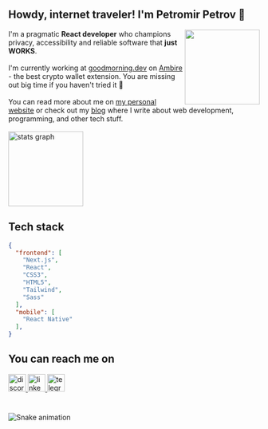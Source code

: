 <h2 align="left">Howdy, internet traveler! I'm Petromir Petrov 🫵</h2>

<img align="right" height="150" src="https://media.tenor.com/I52W87bM7K8AAAAj/anime-aaaa.gif"  />
I'm a pragmatic <b>React developer</b> who champions privacy, accessibility and reliable software that <b>just WORKS</b>.<br><br>
I'm currently working at <a href="https://goodmorning.dev" target="_blank">goodmorning.dev</a> on <a href="https://ambire.com" target="_blank">Ambire</a> - the best crypto wallet extension. You are missing out big time if you haven't tried it 🦥<br><br>
You can read more about me on <a href="https://petromir.dev" target="_blank">my personal website</a> or check out my <a href="https://petromir.dev/blog" target="_blank">blog</a> where I write about web development, programming, and other tech stuff.<br><br>

<img src="https://github-readme-stats.vercel.app/api?username=petromirdev&hide_title=false&hide_rank=false&show_icons=true&include_all_commits=true&count_private=true&disable_animations=false&theme=dracula" height="150" alt="stats graph"  />

###

<h2 align="left">Tech stack</h2>

```json
{
  "frontend": [
    "Next.js",
    "React",
    "CSS3",
    "HTML5",
    "Tailwind",
    "Sass"
  ],
  "mobile": [
    "React Native"
  ],
}
```

###

<h2 align="left">You can reach me on</h2>

<div align="left">
  <a href="https://discord.com/users/336962546122752000" target="_blank">
    <img src="https://img.shields.io/static/v1?message=Discord&logo=discord&label=&color=7289DA&logoColor=white&labelColor=&style=for-the-badge" height="35" alt="discord logo" />
  </a>
  <a href="https://www.linkedin.com/in/petromir-petrov" target="_blank">
    <img src="https://img.shields.io/static/v1?message=LinkedIn&logo=linkedin&label=&color=0077B5&logoColor=white&labelColor=&style=for-the-badge" height="35" alt="linkedin logo"  />
  </a>
  <a href="https://t.me/petromirdev" target="_blank">
    <img src="https://img.shields.io/static/v1?message=Telegram&logo=telegram&label=&color=2CA5E0&logoColor=white&labelColor=&style=for-the-badge" height="35" alt="telegram logo"  />
  </a>
</div>

###

<br clear="both">

<img src="https://raw.githubusercontent.com/petromirdev/petromirdev/output/snake.svg" alt="Snake animation" />


###